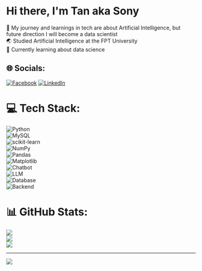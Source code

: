 # Hi there, I'm Tan aka Sony

🌈 My journey and learnings in tech are about Artificial Intelligence, but future direction I will become a data scientist<br/>
🌏 Studied Artificial Intelligence at the FPT University<br/>
🚀 Currently learning about data science<br/>


## 🌐 Socials:
[![Facebook](https://img.shields.io/badge/Facebook-%231877F2.svg?logo=Facebook&logoColor=white)](https://facebook.com/https://www.facebook.com/profile.php?id=100015460634263) [![LinkedIn](https://img.shields.io/badge/LinkedIn-%230077B5.svg?logo=linkedin&logoColor=white)](https://linkedin.com/in/https://www.linkedin.com/in/t%C3%A2n-th%C3%A1i-975843272/) 

# 💻 Tech Stack:
![Python](https://img.shields.io/badge/python-3670A0?style=for-the-badge&logo=python&logoColor=ffdd54)  
![MySQL](https://img.shields.io/badge/mysql-%2300000f.svg?style=for-the-badge&logo=mysql&logoColor=white)  
![scikit-learn](https://img.shields.io/badge/scikit--learn-%23F7931E.svg?style=for-the-badge&logo=scikit-learn&logoColor=white)  
![NumPy](https://img.shields.io/badge/numpy-%23013243.svg?style=for-the-badge&logo=numpy&logoColor=white)  
![Pandas](https://img.shields.io/badge/pandas-%23150458.svg?style=for-the-badge&logo=pandas&logoColor=white)  
![Matplotlib](https://img.shields.io/badge/Matplotlib-%23ffffff.svg?style=for-the-badge&logo=Matplotlib&logoColor=black)  
![Chatbot](https://img.shields.io/badge/Chatbot-%2300C4CC.svg?style=for-the-badge&logo=ChatGPT&logoColor=white)  
![LLM](https://img.shields.io/badge/LLM-%237159c1.svg?style=for-the-badge&logo=transformers&logoColor=white)  
![Database](https://img.shields.io/badge/Database-%230E6EFF.svg?style=for-the-badge&logo=mongodb&logoColor=white)  
![Backend](https://img.shields.io/badge/Backend-%23ff6f00.svg?style=for-the-badge&logo=fastapi&logoColor=white)

# 📊 GitHub Stats:
![](https://github-readme-stats.vercel.app/api?username=Thainhattan26012003&theme=dark&hide_border=false&include_all_commits=false&count_private=false)<br/>
![](https://github-readme-streak-stats.herokuapp.com/?user=Thainhattan26012003&theme=dark&hide_border=false)<br/>
![](https://github-readme-stats.vercel.app/api/top-langs/?username=Thainhattan26012003&theme=dark&hide_border=false&include_all_commits=false&count_private=false&layout=compact)

---
[![](https://visitcount.itsvg.in/api?id=Thainhattan26012003&icon=0&color=0)](https://visitcount.itsvg.in)

<!-- Proudly created with GPRM ( https://gprm.itsvg.in ) -->
